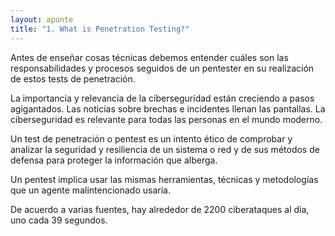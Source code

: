 ```yaml
---
layout: apunte
title: "1. What is Penetration Testing?"
---
```


Antes de enseñar cosas técnicas debemos entender cuáles son las responsabilidades y procesos seguidos de un pentester en su realización de estos tests de penetración.

La importancia y relevancia de la ciberseguridad están creciendo a pasos agigantados. Las noticias sobre brechas e incidentes llenan las pantallas. La ciberseguridad es relevante para todas las personas en el mundo moderno.

Un test de penetración o pentest es un intento ético de comprobar y analizar la seguridad y resiliencia de un sistema o red y de sus métodos de defensa para proteger la información que alberga.

Un pentest implica usar las mismas herramientas, técnicas y metodologías que un agente malintencionado usaría. 

De acuerdo a varias fuentes, hay alrededor de 2200 ciberataques al día, uno cada 39 segundos.